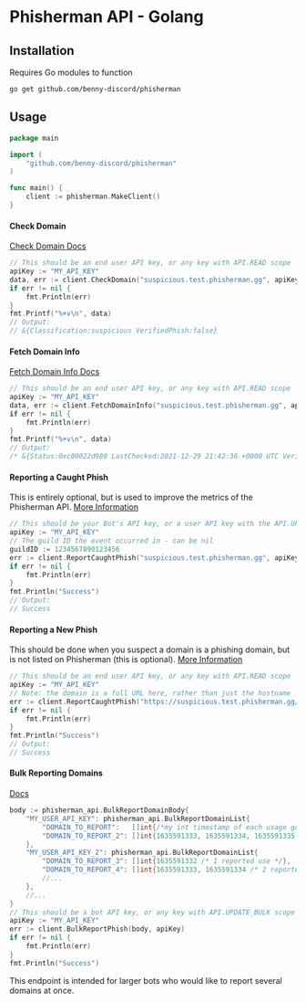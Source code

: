 # Phisherman API - Golang

## Installation
Requires Go modules to function

`go get github.com/benny-discord/phisherman`

## Usage
```go
package main

import (
    "github.com/benny-discord/phisherman"
)

func main() {
    client := phisherman.MakeClient()
}
```

#### Check Domain
[Check Domain Docs](https://docs.phisherman.gg/api/v2/check-a-domain.html)
```go
// This should be an end user API key, or any key with API.READ scope
apiKey := "MY_API_KEY"
data, err := client.CheckDomain("suspicious.test.phisherman.gg", apiKey)
if err != nil {
    fmt.Println(err)
}
fmt.Printf("%+v\n", data)
// Output:
// &{Classification:suspicious VerifiedPhish:false}
```

#### Fetch Domain Info
[Fetch Domain Info Docs](https://docs.phisherman.gg/api/v2/fetch-domain-info.html)
```go
// This should be an end user API key, or any key with API.READ scope
apiKey := "MY_API_KEY"
data, err := client.FetchDomainInfo("suspicious.test.phisherman.gg", apiKey)
if err != nil {
    fmt.Println(err)
}
fmt.Printf("%+v\n", data)
// Output:
/* &{Status:0xc00022d980 LastChecked:2021-12-29 21:42:36 +0000 UTC VerifiedPhish:0xc00000ef6f Classification:0xc00022d990 Created:2021-12-29 21:42:29 +0000 UTC FirstSeen:0001-01-01 00:00:0 0 +0000 UTC LastSeen:0001-01-01 00:00:00 +0000 UTC TargetedBrand:0xc00022d9a0 Details:0xc00004c680}*/
```

#### Reporting a Caught Phish
This is entirely optional, but is used to improve the metrics of the Phisherman API.
[More Information](https://docs.phisherman.gg/api/v2/catching-a-phish.html)
```go
// This should be your Bot's API key, or a user API key with the API.UPDATE scope
apiKey := "MY_API_KEY"
// The guild ID the event occurred in - can be nil
guildID := 1234567890123456
err := client.ReportCaughtPhish("suspicious.test.phisherman.gg", apiKey, guildID)
if err != nil {
    fmt.Println(err)
}
fmt.Println("Success")
// Output:
// Success
```

#### Reporting a New Phish
This should be done when you suspect a domain is a phishing domain, but is not listed on Phisherman (this is optional).
[More Information](https://docs.phisherman.gg/api/v2/report-a-phish.html)
```go
// This should be an end user API key, or any key with API.READ scope
apiKey := "MY_API_KEY"
// Note: the domain is a full URL here, rather than just the hostname
err := client.ReportCaughtPhish("https://suspicious.test.phisherman.gg/my-full-URL-path", apiKey, guildID)
if err != nil {
    fmt.Println(err)
}
fmt.Println("Success")
// Output:
// Success
```

#### Bulk Reporting Domains
[Docs](https://docs.phisherman.gg/api/v2/catching-a-phish.html#bulk-reporting)
```go
body := phisherman_api.BulkReportDomainBody{
    "MY_USER_API_KEY": phisherman_api.BulkReportDomainList{
        "DOMAIN_TO_REPORT":   []int{/*my int timestamp of each usage goes here*/},
        "DOMAIN_TO_REPORT_2": []int{1635591333, 1635591334, 1635591335 /*3 reported uses*/},
    },
    "MY_USER_API_KEY_2": phisherman_api.BulkReportDomainList{
        "DOMAIN_TO_REPORT_3": []int{1635591332 /* 1 reported use */},
        "DOMAIN_TO_REPORT_4": []int{1635591333, 1635591334 /* 2 reported uses */},
        //...
    },
    //...
}
// This should be a bot API key, or any key with API.UPDATE_BULK scope
apiKey := "MY_API_KEY"
err := client.BulkReportPhish(body, apiKey)
if err != nil {
    fmt.Println(err)
}
fmt.Println("Success")
```
This endpoint is intended for larger bots who would like to report several domains at once.